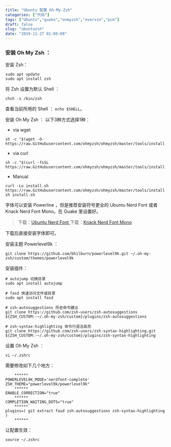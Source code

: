 ```yaml
---
title: "Ubuntu 配置 Oh-My-Zsh"
categories: ["代码"]
tags: ["Ubuntu","guake","onmyzsh","evervin","pcm"]
draft: false
slug: "ubuntuzsh"
date: "2019-11-27 01:08:00"
---
```



### 安装 Oh My Zsh ：

安装 Zsh：
```
sudo apt update
sudo apt install zsh
```

将 Zsh 设置为默认 Shell ：
```
chsh -s /bin/zsh
```
查看当前所用的 Shell ： `echo $SHELL`。

安装 Oh My Zsh ：
以下3种方式选择1种：
- via wget

```
sh -c "$(wget -O- https://raw.GitHubusercontent.com/ohmyzsh/ohmyzsh/master/tools/install.sh)"
```
- via curl

```
sh -c "$(curl -fsSL https://raw.GitHubusercontent.com/ohmyzsh/ohmyzsh/master/tools/install.sh)"
```
- Manual

```
curl -Lo install.sh https://raw.GitHubusercontent.com/ohmyzsh/ohmyzsh/master/tools/install.sh
sh install.sh
```

字体可以安装 Powerline ，但是推荐安装符号更全的 Ubuntu Nerd Font 或者 Knack Nerd Font Mono。在 Guake 里设置好。

>下载：[Ubuntu Nerd Font ](https://github.com/ryanoasis/nerd-fonts/blob/master/patched-fonts/Ubuntu/Regular/complete/Ubuntu%20Nerd%20Font%20Complete.ttf)
> 下载：[Knack Nerd Font Mono](https://github.com/ryanoasis/nerd-fonts/raw/v1.2.0/patched-fonts/Hack/Regular/complete/Knack%20Regular%20Nerd%20Font%20Complete%20Mono.ttf)

下载后直接安装字体即可。

安装主题 Powerlevel9k ：
```
git clone https://github.com/bhilburn/powerlevel9k.git ~/.oh-my-zsh/custom/themes/powerlevel9k
```

安装插件：
```
# autojump 切换目录
sudo apt install autojump
    
# fasd 快速访问文件或目录
sudo apt install fasd
    
# zsh-autosuggestions 历史命令建议
git clone https://github.com/zsh-users/zsh-autosuggestions ${ZSH_CUSTOM:-~/.oh-my-zsh/custom}/plugins/zsh-autosuggestions
    
# zsh-syntax-highlighting 命令行语法高亮
git clone https://github.com/zsh-users/zsh-syntax-highlighting.git ${ZSH_CUSTOM:-~/.oh-my-zsh/custom}/plugins/zsh-syntax-highlighting
```

设置 Oh My Zsh ：
```
vi ~/.zshrc
```

需要修改如下几个地方：
```
    ******
POWERLEVEL9K_MODE='nerdfont-complete'
ZSH_THEME="powerlevel9k/powerlevel9k"
    ******
ENABLE_CORRECTION="true"
    ******
COMPLETION_WAITING_DOTS="true"
    ******
plugins=( git extract fasd zsh-autosuggestions zsh-syntax-highlighting )
    ******
```

让配置生效：
```
source ~/.zshrc
```